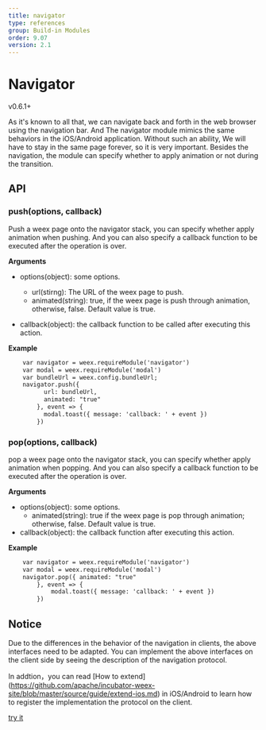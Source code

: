 ```yaml
---
title: navigator
type: references
group: Build-in Modules
order: 9.07
version: 2.1
---
```


# Navigator 

<span class="weex-version">v0.6.1+</span>

As it's known to all that, we can navigate back and forth in the web browser using the navigation bar.
And The navigator module mimics the same behaviors in the iOS/Android application. Without such an ability, We will have to stay in the same page forever, so it is very important. Besides the navigation, the module can specify whether to apply animation or not during the transition.

## API
### push(options, callback)

Push a weex page onto the navigator stack, you can specify whether apply animation when pushing. And you can also specify a callback function to be executed after the operation is over.

**Arguments**

* options(object): some options.
  * url(stirng): The URL of the weex page to push.
  * animated(string): true, if the weex page is push through animation, otherwise, false. Default value is true.

* callback(object): the callback function to be called after executing this action.

**Example**

```html
	var navigator = weex.requireModule('navigator')
  	var modal = weex.requireModule('modal')
	var bundleUrl = weex.config.bundleUrl;
	navigator.push({
          url: bundleUrl,
          animated: "true"
        }, event => {
          modal.toast({ message: 'callback: ' + event })
        })
```

### pop(options, callback)

pop a weex page onto the navigator stack, you can specify whether apply animation when popping. And you can also specify a callback function to be executed after the operation is over.

**Arguments**

* options(object): some options.
  * animated(string): true if the weex page is pop through animation; otherwise, false. Default value is true.
* callback(object): the callback function after executing this action.

**Example**

```html
  	var navigator = weex.requireModule('navigator')
  	var modal = weex.requireModule('modal')
	navigator.pop({ animated: "true"
        }, event => {
          	modal.toast({ message: 'callback: ' + event })
        })
```

## Notice
Due to the differences in the behavior of the navigation in clients, the above interfaces need to be adapted. You can implement the above interfaces on the client side by seeing the description of the navigation protocol. 

In addtion，you can read [How to extend] (https://github.com/apache/incubator-weex-site/blob/master/source/guide/extend-ios.md) in iOS/Android to learn how to register  the implementation the protocol on the client.

[try it](http://dotwe.org/vue/f2daa25e32eec2a294d59a9144660cad)